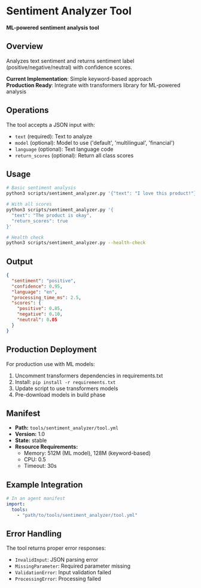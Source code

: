 # Sentiment Analyzer Tool

**ML-powered sentiment analysis tool**

## Overview

Analyzes text sentiment and returns sentiment label (positive/negative/neutral) with confidence scores.

**Current Implementation**: Simple keyword-based approach  
**Production Ready**: Integrate with transformers library for ML-powered analysis

## Operations

The tool accepts a JSON input with:
- `text` (required): Text to analyze
- `model` (optional): Model to use ('default', 'multilingual', 'financial')
- `language` (optional): Text language code
- `return_scores` (optional): Return all class scores

## Usage

```bash
# Basic sentiment analysis
python3 scripts/sentiment_analyzer.py '{"text": "I love this product!"}'

# With all scores
python3 scripts/sentiment_analyzer.py '{
  "text": "The product is okay",
  "return_scores": true
}'

# Health check
python3 scripts/sentiment_analyzer.py --health-check
```

## Output

```json
{
  "sentiment": "positive",
  "confidence": 0.95,
  "language": "en",
  "processing_time_ms": 2.5,
  "scores": {
    "positive": 0.85,
    "negative": 0.10,
    "neutral": 0.05
  }
}
```

## Production Deployment

For production use with ML models:

1. Uncomment transformers dependencies in requirements.txt
2. Install: `pip install -r requirements.txt`
3. Update script to use transformers models
4. Pre-download models in build phase

## Manifest

- **Path:** `tools/sentiment_analyzer/tool.yml`
- **Version:** 1.0
- **State:** stable
- **Resource Requirements:**
  - Memory: 512M (ML model), 128M (keyword-based)
  - CPU: 0.5
  - Timeout: 30s

## Example Integration

```yaml
# In an agent manifest
import:
  tools:
    - "path/to/tools/sentiment_analyzer/tool.yml"
```

## Error Handling

The tool returns proper error responses:
- `InvalidInput`: JSON parsing error
- `MissingParameter`: Required parameter missing
- `ValidationError`: Input validation failed
- `ProcessingError`: Processing failed
